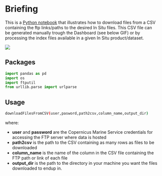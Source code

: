 # Briefing
This is a [Python notebook](https://github.com/CopernicusMarineInsitu/downloadFilesFromCSV/blob/master/downloadFilesFromCSV.ipynb) that illustrates how to download files from a CSV containing the ftp links/paths to the desired In Situ files. This CSV file can be generated manually trough the Dashboard (see below GIF) or by processing the index files available in a given In Situ product/dataset.

<img src="dashboardExport.gif">

## Packages
```python
import pandas as pd
import os
import ftputil
from urllib.parse import urlparse
```

## Usage
```bash
downloadFilesFromCSV(user,pasword,path2csv,column_name,output_dir)
```
where:
- **user** and **password** are the Copernicus Marine Service credentials for accessing the FTP server where data is hosted
- **path2csv** is the path to the CSV containing as many rows as files to be downloaded
- **column_name** is the name of the column in the CSV file containing the FTP path or link of each file
- **output_dir** is the path to the directory in your machine you want the files downloaded to endup in.
